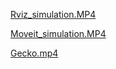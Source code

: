 [Rviz_simulation.MP4](https://raw.githubusercontent.com/Nithya162/Gecko-Robots/main/Rviz_simulation.MP4)

[Moveit_simulation.MP4](https://raw.githubusercontent.com/Nithya162/Gecko-Robots/blob/main/Moveit_simulation.MP4)

[Gecko.mp4](https://raw.githubusercontent.com/Nithya162/Gecko-Robots/blob/main/Gecko.mp4)
